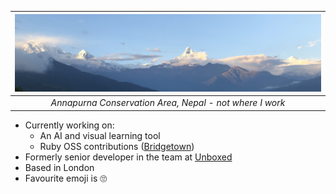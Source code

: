 |![Annapurna panorama](annapurna.jpg)|
|:--:|
|_Annapurna Conservation Area, Nepal - not where I work_|

- Currently working on:
  - An AI and visual learning tool
  - Ruby OSS contributions ([Bridgetown](https://www.bridgetownrb.com/))
- Formerly senior developer in the team at [Unboxed](http://unboxed.co/)
- Based in London
- Favourite emoji is 🙄
